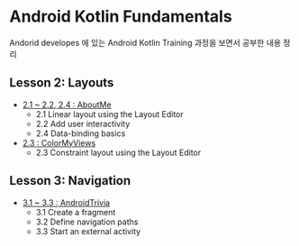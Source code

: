 # Android Kotlin Fundamentals

Andorid developes 에 있는 Android Kotlin Training 과정을 보면서 공부한 내용 정리

## Lesson 2: Layouts

- [2.1 ~ 2.2,  2.4 : AboutMe](./AboutMe) 
  - 2.1 Linear layout using the Layout Editor
  - 2.2 Add user interactivity
  - 2.4 Data-binding basics
- [2.3 : ColorMyViews](./ColorMyViews)
  - 2.3 Constraint layout using the Layout Editor



## Lesson 3: Navigation

- [3.1 ~ 3.3 : AndroidTrivia](./AndroidTrivia)
  - 3.1 Create a fragment
  - 3.2 Define navigation paths
  - 3.3 Start an external activity
